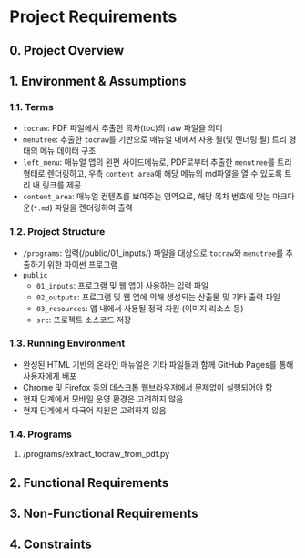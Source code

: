 # Project Requirements

## 0. Project Overview

## 1. Environment & Assumptions

### 1.1. Terms

- `tocraw`: PDF 파일에서 추출한 목차(toc)의 raw 파일을 의미
- `menutree`: 추출한 `tocraw`를 기반으로 매뉴얼 내에서 사용 될(및 렌더링 될) 트리 형태의 메뉴 데이터 구조
- `left_menu`: 매뉴얼 앱의 왼편 사이드메뉴로, PDF로부터 추출한 `menutree`를 트리 형태로 렌더링하고, 우측 `content_area`에 해당 메뉴의 md파일을 열 수 있도록 트리 내 링크를 제공
- `content_area`: 매뉴얼 컨텐츠를 보여주는 영역으로, 해당 목차 번호에 맞는 마크다운(`*.md`) 파일을 렌더링하여 출력

### 1.2. Project Structure

- `/programs`: 입력(/public/01_inputs/) 파일을 대상으로 `tocraw`와 `menutree`를 추출하기 위한 파이썬 프로그램
- `public`
   - `01_inputs`: 프로그램 및 웹 앱이 사용하는 입력 파일
   - `02_outputs`: 프로그램 및 웹 앱에 의해 생성되는 산출물 및 기타 출력 파일
   - `03_resources`: 앱 내에서 사용될 정적 자원 (이미지 리소스 등)
   - `src`: 프로젝트 소스코드 저장

### 1.3. Running Environment

- 완성된 HTML 기반의 온라인 매뉴얼은 기타 파일들과 함께 GitHub Pages를 통해 사용자에게 배포
- Chrome 및 Firefox 등의 데스크톱 웹브라우저에서 문제없이 실행되어야 함
- 현재 단계에서 모바일 운영 환경은 고려하지 않음
- 현재 단계에서 다국어 지원은 고려하지 않음

### 1.4. Programs

1. /programs/extract_tocraw_from_pdf.py

## 2. Functional Requirements

## 3. Non-Functional Requirements

## 4. Constraints